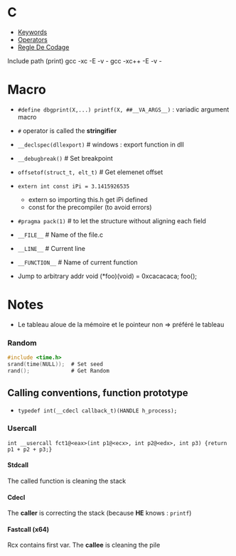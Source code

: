 # C

* [Keywords](Cheat/C-Keywords) 
* [Operators](Cheat/C-Operators)
* [Regle De Codage](C-Regle-De-Codage)

Include path (print)
	gcc -xc -E -v -
	gcc -xc++ -E -v -

# Macro

* `#define dbgprint(X,...) printf(X, ##__VA_ARGS__)` : variadic argument macro
* `#` operator is called the __stringifier__
* `__declspec(dllexport)` 		# windows : export function in dll 
* `__debugbreak()`				# Set breakpoint
* `offsetof(struct_t, elt_t)` 	# Get elemenet offset
* `extern int const iPi = 3.1415926535`
	* extern so importing this.h get iPi defined
	* const for the precompiler (to avoid errors)
* `#pragma pack(1)` 	# to let the structure without aligning each field
* `__FILE__` 		# Name of the file.c
* `__LINE__` 		# Current line
* `__FUNCTION__` 	# Name of current function


* Jump to arbitrary addr
	void (*foo)(void) = 0xcacacaca;
	foo();

# Notes
* Le tableau aloue de la mémoire et le pointeur non => préféré le tableau


### Random
```c
#include <time.h>
srand(time(NULL)); 	# Set seed
rand();				# Get Random
```

## Calling conventions, function prototype
* `typedef int(__cdecl callback_t)(HANDLE h_process);`

### Usercall
	int __usercall fct1@<eax>(int p1@<ecx>, int p2@<edx>, int p3) {return p1 + p2 + p3;}
	
#### Stdcall
The called function is cleaning the stack

#### Cdecl
The __caller__ is correcting the stack (because __HE__ knows : `printf`)

#### Fastcall (x64)
Rcx contains first var. The __callee__ is cleaning the pile
